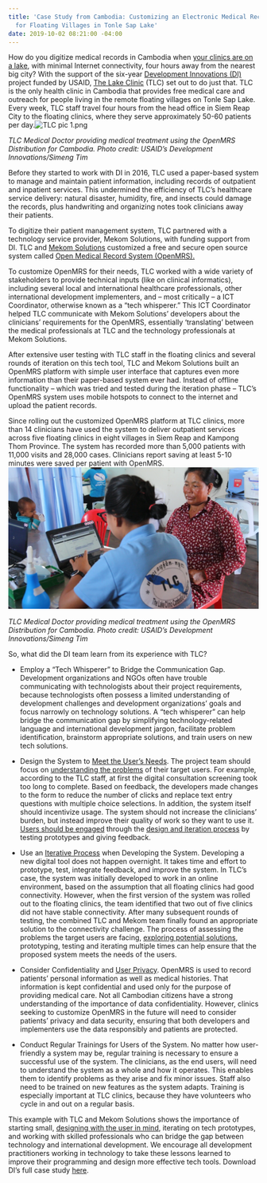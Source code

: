 ```yaml
---
title: 'Case Study from Cambodia: Customizing an Electronic Medical Records System
  for Floating Villages in Tonle Sap Lake'
date: 2019-10-02 08:21:00 -04:00
---
```


How do you digitize medical records in Cambodia when [your clinics are on a lake](https://www.youtube.com/watch?v=5DRZBiE6BTE), with minimal Internet connectivity, four hours away from the nearest big city? With the support of the six-year [Development Innovations (DI)](https://www.development-innovations.org) project funded by USAID, [The Lake Clinic](https://www.lakeclinic.org/) (TLC) set out to do just that. TLC is the only health clinic in Cambodia that provides free medical care and outreach for people living in the remote floating villages on Tonle Sap Lake. Every week, TLC staff travel four hours from the head office in Siem Reap City to the floating clinics, where they serve approximately 50-60 patients per day.![TLC pic 1.png](/uploads/TLC%20pic%201.png)

*TLC Medical Doctor providing medical treatment using the OpenMRS Distribution for Cambodia. Photo credit: USAID’s Development Innovations/Simeng Tim*

Before they started to work with DI in 2016, TLC used a paper-based system to manage and maintain patient information, including records of outpatient and inpatient services. This undermined the efficiency of TLC’s healthcare service delivery: natural disaster, humidity, fire, and insects could damage the records, plus handwriting and organizing notes took clinicians away their patients.

To digitize their patient management system, TLC partnered with a technology service provider, Mekom Solutions, with funding support from DI. TLC and [Mekom Solutions](https://mekomsolutions.com/) customized a free and secure open source system called [Open Medical Record System (OpenMRS).](https://openmrs.org/)

To customize OpenMRS for their needs, TLC worked with a wide variety of stakeholders to provide technical inputs (like on clinical informatics), including several local and international healthcare professionals, other international development implementers, and – most critically – a ICT Coordinator, otherwise known as a “tech whisperer.” This ICT Coordinator helped TLC communicate with Mekom Solutions’ developers about the clinicians’ requirements for the OpenMRS, essentially ‘translating’ between the medical professionals at TLC and the technology professionals at Mekom Solutions.

After extensive user testing with TLC staff in the floating clinics and several rounds of iteration on this tech tool, TLC and Mekom Solutions built an OpenMRS platform with simple user interface that captures even more information than their paper-based system ever had. Instead of offline functionality – which was tried and tested during the iteration phase – TLC’s OpenMRS system uses mobile hotspots to connect to the internet and upload the patient records.

Since rolling out the customized OpenMRS platform at TLC clinics, more than 14 clinicians have used the system to deliver outpatient services across five floating clinics in eight villages in Siem Reap and Kampong Thom Province. The system has recorded more than 5,000 patients with 11,000 visits and 28,000 cases.  Clinicians report saving at least 5-10 minutes were saved per patient with OpenMRS.![TLC pic 2.png](/uploads/TLC%20pic%202.png)

*TLC Medical Doctor providing medical treatment using the OpenMRS Distribution for Cambodia. Photo credit: USAID’s Development Innovations/Simeng Tim*

So, what did the DI team learn from its experience with TLC?

* Employ a “Tech Whisperer” to Bridge the Communication Gap. Development organizations and NGOs often have trouble communicating with technologists about their project requirements, because technologists often possess a limited understanding of development challenges and development organizations’ goals and focus narrowly on technology solutions. A “tech whisperer” can help bridge the communication gap by simplifying technology-related language and international development jargon, facilitate problem identification, brainstorm appropriate solutions, and train users on new tech solutions.

* Design the System to [Meet the User’s Needs](https://dai-global-digital.com/5-tips-for-doing-international-design-research.html).  The project team should focus on [understanding the problems](https://dai-global-digital.com/app-ui.html) of their target users. For example, according to the TLC staff, at first the digital consultation screening took too long to complete. Based on feedback, the developers made changes to the form to reduce the number of clicks and replace text entry questions with multiple choice selections. In addition, the system itself should incentivize usage. The system should not increase the clinicians’ burden, but instead improve their quality of work so they want to use it. [Users should be engaged](https://dai-global-digital.com/nobody-cares-what-tech-you-use.html) through the [design and iteration process](https://www.development-innovations.org/blog/tips-tricks-design/) by testing prototypes and giving feedback.

* Use an [Iterative Process](https://dai-global-digital.com/cambodia-second-chance-fund.html) when Developing the System. Developing a new digital tool does not happen overnight. It takes time and effort to prototype, test, integrate feedback, and improve the system. In TLC’s case, the system was initially developed to work in an online environment, based on the assumption that all floating clinics had good connectivity. However, when the first version of the system was rolled out to the floating clinics, the team identified that two out of five clinics did not have stable connectivity. After many subsequent rounds of testing, the combined TLC and Mekom team finally found an appropriate solution to the connectivity challenge. The process of assessing the problems the target users are facing, [exploring potential solutions](https://dai-global-digital.com/lean-design-for-development-a-practical-approach-to-human-centered-design.html), prototyping, testing and iterating multiple times can help ensure that the proposed system meets the needs of the users.

* Consider Confidentiality and [User Privacy](https://dai-global-digital.com/beyond-good-intentions-a-human-centred-approach-to-privacy-rights.html). OpenMRS is used to record patients’ personal information as well as medical histories. That information is kept confidential and used only for the purpose of providing medical care. Not all Cambodian citizens have a strong understanding of the importance of data confidentiality. However, clinics seeking to customize OpenMRS in the future will need to consider patients’ privacy and data security, ensuring that both developers and implementers use the data responsibly and patients are protected.

* Conduct Regular Trainings for Users of the System. No matter how user-friendly a system may be, regular training is necessary to ensure a successful use of the system. The clinicians, as the end users, will need to understand the system as a whole and how it operates. This enables them to identify problems as they arise and fix minor issues. Staff also need to be trained on new features as the system adapts.  Training is especially important at TLC clinics, because they have volunteers who cycle in and out on a regular basis.

This example with TLC and Mekom Solutions shows the importance of starting small, [designing with the user in mind](https://www.development-innovations.org/blog/why-do-we-care-about-user-research/), iterating on tech prototypes, and working with skilled professionals who can bridge the gap between technology and international development. We encourage all development practitioners working in technology to take these lessons learned to improve their programming and design more effective tech tools. Download DI’s full case study [here](https://www.development-innovations.org/wp-content/uploads/2019/09/TLC-Case-Study.pdf).